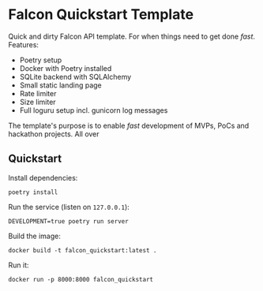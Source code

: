 # Falcon Quickstart Template

Quick and dirty Falcon API template. For when things need to get done *fast*. Features:

- Poetry setup
- Docker with Poetry installed
- SQLite backend with SQLAlchemy
- Small static landing page
- Rate limiter
- Size limiter
- Full loguru setup incl. gunicorn log messages

The template's purpose is to enable *fast* development of MVPs, PoCs and hackathon projects. All over

## Quickstart

Install dependencies:

```shell
poetry install
```

Run the service (listen on `127.0.0.1`):

```shell
DEVELOPMENT=true poetry run server
```

Build the image:

```shell
docker build -t falcon_quickstart:latest .
```

Run it:

```shell
docker run -p 8000:8000 falcon_quickstart
```
